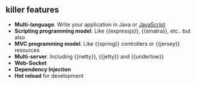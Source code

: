 ## killer features

* **Multi-language**. Write your application in Java or [JavaScript](/doc/js)
* **Scripting programming model**. Like {{expressjs}}, {{sinatra}}, etc.. but also
* **MVC programming model**. Like {{spring}} controllers or {{jersey}} resources
* **Multi-server**. Including {{netty}}, {{jetty}} and {{undertow}}
* **Web-Socket**
* **Dependency Injection**
* **Hot reload** for development
